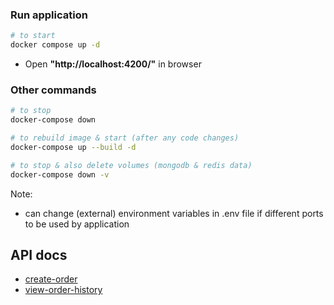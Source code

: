 ### Run application

```sh
# to start
docker compose up -d
```

- Open **"http://localhost:4200/"** in browser

### Other commands

```sh
# to stop
docker-compose down

# to rebuild image & start (after any code changes)
docker-compose up --build -d

# to stop & also delete volumes (mongodb & redis data)
docker-compose down -v
```

Note:

- can change (external) environment variables in .env file if different ports to be used by application

## API docs

- [create-order](docs/api/create-order.md)
- [view-order-history](docs/api/view-order-history.md)
